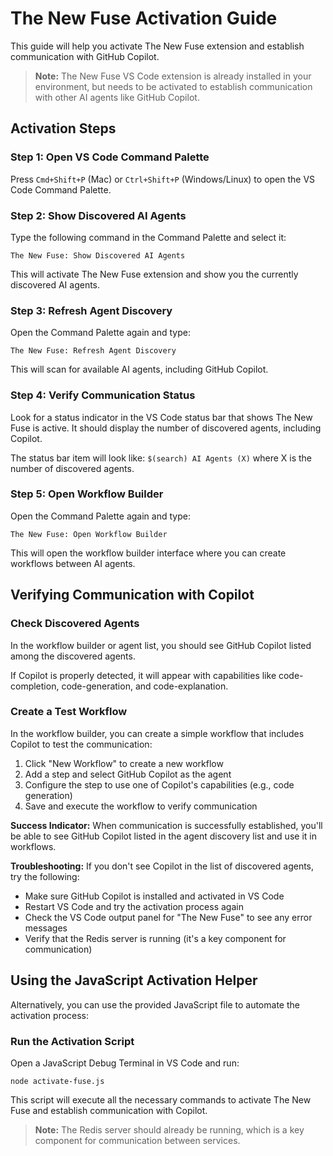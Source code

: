 # The New Fuse Activation Guide

This guide will help you activate The New Fuse extension and establish communication with GitHub Copilot.

> **Note:** The New Fuse VS Code extension is already installed in your environment, but needs to be activated to establish communication with other AI agents like GitHub Copilot.

## Activation Steps

### Step 1: Open VS Code Command Palette
Press `Cmd+Shift+P` (Mac) or `Ctrl+Shift+P` (Windows/Linux) to open the VS Code Command Palette.

### Step 2: Show Discovered AI Agents
Type the following command in the Command Palette and select it:
```
The New Fuse: Show Discovered AI Agents
```
This will activate The New Fuse extension and show you the currently discovered AI agents.

### Step 3: Refresh Agent Discovery
Open the Command Palette again and type:
```
The New Fuse: Refresh Agent Discovery
```
This will scan for available AI agents, including GitHub Copilot.

### Step 4: Verify Communication Status
Look for a status indicator in the VS Code status bar that shows The New Fuse is active. It should display the number of discovered agents, including Copilot.

The status bar item will look like: `$(search) AI Agents (X)` where X is the number of discovered agents.

### Step 5: Open Workflow Builder
Open the Command Palette again and type:
```
The New Fuse: Open Workflow Builder
```
This will open the workflow builder interface where you can create workflows between AI agents.

## Verifying Communication with Copilot

### Check Discovered Agents
In the workflow builder or agent list, you should see GitHub Copilot listed among the discovered agents.

If Copilot is properly detected, it will appear with capabilities like code-completion, code-generation, and code-explanation.

### Create a Test Workflow
In the workflow builder, you can create a simple workflow that includes Copilot to test the communication:

1. Click "New Workflow" to create a new workflow
2. Add a step and select GitHub Copilot as the agent
3. Configure the step to use one of Copilot's capabilities (e.g., code generation)
4. Save and execute the workflow to verify communication

**Success Indicator:** When communication is successfully established, you'll be able to see GitHub Copilot listed in the agent discovery list and use it in workflows.

**Troubleshooting:** If you don't see Copilot in the list of discovered agents, try the following:
- Make sure GitHub Copilot is installed and activated in VS Code
- Restart VS Code and try the activation process again
- Check the VS Code output panel for "The New Fuse" to see any error messages
- Verify that the Redis server is running (it's a key component for communication)

## Using the JavaScript Activation Helper

Alternatively, you can use the provided JavaScript file to automate the activation process:

### Run the Activation Script
Open a JavaScript Debug Terminal in VS Code and run:
```
node activate-fuse.js
```
This script will execute all the necessary commands to activate The New Fuse and establish communication with Copilot.

> **Note:** The Redis server should already be running, which is a key component for communication between services.
